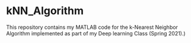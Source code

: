 # kNN_Algorithm
This repository contains my MATLAB code for the k-Nearest Neighbor Algorithm implemented as part of my Deep learning Class (Spring 2021).)
